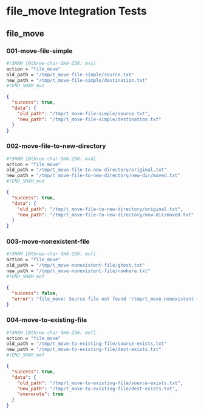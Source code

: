 # file_move Integration Tests

## file_move

### 001-move-file-simple

```sh sham
#!SHAM [@three-char-SHA-256: mvs]
action = "file_move"
old_path = "/tmp/t_move-file-simple/source.txt"
new_path = "/tmp/t_move-file-simple/destination.txt"
#!END_SHAM_mvs
```

```json
{
  "success": true,
  "data": {
    "old_path": "/tmp/t_move-file-simple/source.txt",
    "new_path": "/tmp/t_move-file-simple/destination.txt"
  }
}
```

### 002-move-file-to-new-directory

```sh sham
#!SHAM [@three-char-SHA-256: mvd]
action = "file_move"
old_path = "/tmp/t_move-file-to-new-directory/original.txt"
new_path = "/tmp/t_move-file-to-new-directory/new-dir/moved.txt"
#!END_SHAM_mvd
```

```json
{
  "success": true,
  "data": {
    "old_path": "/tmp/t_move-file-to-new-directory/original.txt",
    "new_path": "/tmp/t_move-file-to-new-directory/new-dir/moved.txt"
  }
}
```

### 003-move-nonexistent-file

```sh sham
#!SHAM [@three-char-SHA-256: mnf]
action = "file_move"
old_path = "/tmp/t_move-nonexistent-file/ghost.txt"
new_path = "/tmp/t_move-nonexistent-file/nowhere.txt"
#!END_SHAM_mnf
```

```json
{
  "success": false,
  "error": "file_move: Source file not found '/tmp/t_move-nonexistent-file/ghost.txt' (ENOENT)"
}
```

### 004-move-to-existing-file

```sh sham
#!SHAM [@three-char-SHA-256: mef]
action = "file_move"
old_path = "/tmp/t_move-to-existing-file/source-exists.txt"
new_path = "/tmp/t_move-to-existing-file/dest-exists.txt"
#!END_SHAM_mef
```

```json
{
  "success": true,
  "data": {
    "old_path": "/tmp/t_move-to-existing-file/source-exists.txt",
    "new_path": "/tmp/t_move-to-existing-file/dest-exists.txt",
    "overwrote": true
  }
}
```